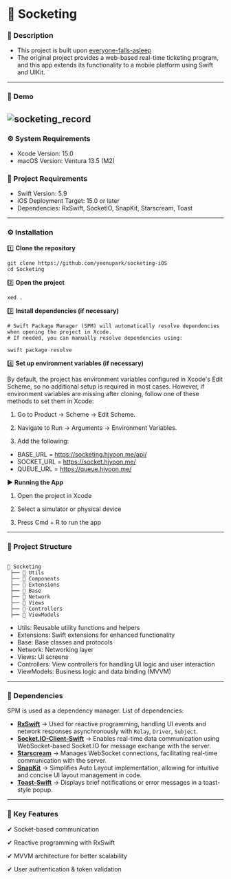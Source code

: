 # 🚀 Socketing

### 📝 Description
- This project is built upon [everyone-falls-asleep](https://github.com/everyone-falls-asleep)
- The original project provides a web-based real-time ticketing program, and this app extends its functionality to a mobile platform using Swift and UIKit.  
---
### 🎥 Demo

![socketing_record](https://github.com/user-attachments/assets/b955fbae-63c3-47ee-a2c4-eddef5a90138)
---
### ⚙️ System Requirements
- Xcode Version: 15.0
- macOS Version: Ventura 13.5 (M2)

### 🔧 Project Requirements
- Swift Version: 5.9
- iOS Deployment Target: 15.0 or later
- Dependencies: RxSwift, SocketIO, SnapKit, Starscream, Toast
  
---
### ⚙️ Installation

1️⃣ **Clone the repository**
```
git clone https://github.com/yeonupark/socketing-iOS
cd Socketing
```
2️⃣ **Open the project**
```
xed .
``` 
3️⃣ **Install dependencies (if necessary)**
```
# Swift Package Manager (SPM) will automatically resolve dependencies when opening the project in Xcode.
# If needed, you can manually resolve dependencies using:

swift package resolve
```

4️⃣ **Set up environment variables (if necessary)**   


By default, the project has environment variables configured in Xcode's Edit Scheme, so no additional setup is required in most cases.
However, if environment variables are missing after cloning, follow one of these methods to set them in Xcode:

1. Go to Product → Scheme → Edit Scheme.

2. Navigate to Run → Arguments → Environment Variables.

3. Add the following:
- BASE_URL = https://socketing.hjyoon.me/api/
- SOCKET_URL = https://socket.hjyoon.me/
- QUEUE_URL = https://queue.hjyoon.me/

▶️ **Running the App**

1. Open the project in Xcode

2. Select a simulator or physical device

3. Press Cmd + R to run the app

---
### 📌 Project Structure
```

📂 Socketing
 ├── 📂 Utils          
 ├── 📂 Components     
 ├── 📂 Extensions     
 ├── 📂 Base          
 ├── 📂 Network        
 ├── 📂 Views          
 ├── 📂 Controllers    
 ├── 📂 ViewModels     

```
- Utils: Reusable utility functions and helpers
- Extensions: Swift extensions for enhanced functionality
- Base: Base classes and protocols
- Network: Networking layer
- Views: UI screens
- Controllers: View controllers for handling UI logic and user interaction
- ViewModels: Business logic and data binding (MVVM)
---

### 🔗 Dependencies

SPM is used as a dependency manager. List of dependencies:  

- **[RxSwift](https://github.com/ReactiveX/RxSwift)** → Used for reactive programming, handling UI events and network responses asynchronously with `Relay`, `Driver`, `Subject`.  
- **[Socket.IO-Client-Swift](https://github.com/socketio/socket.io-client-swift)** → Enables real-time data communication using WebSocket-based Socket.IO for message exchange with the server.
- **[Starscream](https://github.com/daltoniam/Starscream)** → Manages WebSocket connections, facilitating real-time communication with the server.    
- **[SnapKit](https://github.com/SnapKit/SnapKit)** → Simplifies Auto Layout implementation, allowing for intuitive and concise UI layout management in code.  
- **[Toast-Swift](https://github.com/scalessec/Toast-Swift.git)** → Displays brief notifications or error messages in a toast-style popup.  

---
### 🌟 Key Features

✔ Socket-based communication

✔ Reactive programming with RxSwift

✔ MVVM architecture for better scalability

✔ User authentication & token validation  

